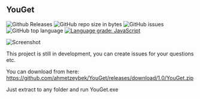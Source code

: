 ## YouGet

![Github Releases](https://img.shields.io/github/downloads/ahmetzeybek/YouGet/latest/total.svg)
![GitHub repo size in bytes](https://img.shields.io/github/repo-size/ahmetzeybek/YouGet.svg)
![GitHub issues](https://img.shields.io/github/issues/ahmetzeybek/YouGet.svg)
![GitHub top language](https://img.shields.io/github/languages/top/ahmetzeybek/YouGet.svg)
[![Language grade: JavaScript](https://img.shields.io/lgtm/grade/javascript/g/ahmetzeybek/YouGet.svg?logo=lgtm&logoWidth=18)](https://lgtm.com/projects/g/ahmetzeybek/YouGet/context:javascript)

![Screenshot](https://preview.ibb.co/eZdRMz/VD1nln_1.png)

This project is still in development, you can create issues for your questions etc.

You can download from here:
https://github.com/ahmetzeybek/YouGet/releases/download/1.0/YouGet.zip

Just extract to any folder and run YouGet.exe
